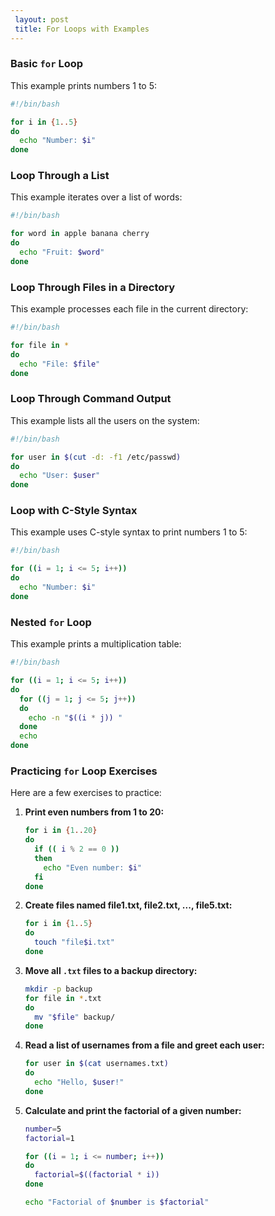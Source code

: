 ```yaml
---
 layout: post
 title: For Loops with Examples
---
```




### Basic `for` Loop

This example prints numbers 1 to 5:

```sh
#!/bin/bash

for i in {1..5}
do
  echo "Number: $i"
done
```

### Loop Through a List

This example iterates over a list of words:

```sh
#!/bin/bash

for word in apple banana cherry
do
  echo "Fruit: $word"
done
```

### Loop Through Files in a Directory

This example processes each file in the current directory:

```sh
#!/bin/bash

for file in *
do
  echo "File: $file"
done
```

### Loop Through Command Output

This example lists all the users on the system:

```sh
#!/bin/bash

for user in $(cut -d: -f1 /etc/passwd)
do
  echo "User: $user"
done
```

### Loop with C-Style Syntax

This example uses C-style syntax to print numbers 1 to 5:

```sh
#!/bin/bash

for ((i = 1; i <= 5; i++))
do
  echo "Number: $i"
done
```

### Nested `for` Loop

This example prints a multiplication table:

```sh
#!/bin/bash

for ((i = 1; i <= 5; i++))
do
  for ((j = 1; j <= 5; j++))
  do
    echo -n "$((i * j)) "
  done
  echo
done
```

### Practicing `for` Loop Exercises

Here are a few exercises to practice:

1. **Print even numbers from 1 to 20:**
    ```sh
    for i in {1..20}
    do
      if (( i % 2 == 0 ))
      then
        echo "Even number: $i"
      fi
    done
    ```

2. **Create files named file1.txt, file2.txt, ..., file5.txt:**
    ```sh
    for i in {1..5}
    do
      touch "file$i.txt"
    done
    ```

3. **Move all `.txt` files to a backup directory:**
    ```sh
    mkdir -p backup
    for file in *.txt
    do
      mv "$file" backup/
    done
    ```

4. **Read a list of usernames from a file and greet each user:**
    ```sh
    for user in $(cat usernames.txt)
    do
      echo "Hello, $user!"
    done
    ```

5. **Calculate and print the factorial of a given number:**
    ```sh
    number=5
    factorial=1

    for ((i = 1; i <= number; i++))
    do
      factorial=$((factorial * i))
    done

    echo "Factorial of $number is $factorial"
    ```

